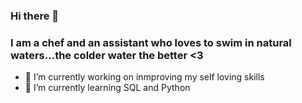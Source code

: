 ### Hi there 👋
### I am a chef and an assistant who loves to swim in natural waters...the colder water the better <3

* 🔭 I’m currently working on inmproving my self loving skills
* 🌱 I’m currently learning SQL and Python



